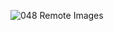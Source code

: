 
![048  Remote Images](https://github.com/mrgsdev/DesignCode/assets/157994617/c284be55-17a8-43c2-9228-96ded79b836d)
